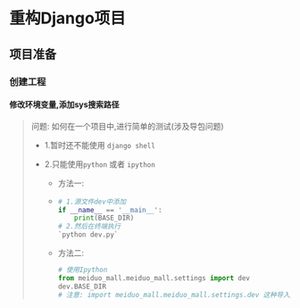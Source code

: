 # 重构Django项目

## 项目准备

### 创建工程

#### 修改环境变量,添加sys搜索路径

> 问题: 如何在一个项目中,进行简单的测试(涉及导包问题)
>
> - 1.暂时还不能使用 ` django shell `
>
> - 2.只能使用`python` 或者 `ipython` 
>
>   - 方法一:
>
>   - ```python
>     # 1.源文件dev中添加
>     if __name__ == '__main__':
>         print(BASE_DIR)
>     # 2.然后在终端执行 
>     `python dev.py`
>     ```
>
>   - 方法二:
>
>     ```python
>     # 使用Ipython
>     from meiduo_mall.meiduo_mall.settings import dev
>     dev.BASE_DIR
>     # 注意: import meiduo_mall.meiduo_mall.settings.dev 这种导入方式不行,为什么????现在还没解决...以后再思考
>     ```
>
>     
>
> 